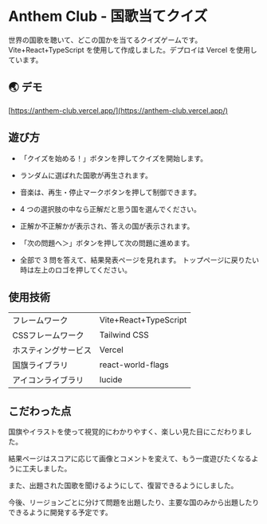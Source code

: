 # Anthem Club - 国歌当てクイズ

世界の国歌を聴いて、どこの国かを当てるクイズゲームです。Vite+React+TypeScript を使用して作成しました。デプロイは Vercel を使用しています。

## 🌏 デモ

[https://anthem-club.vercel.app/](https://anthem-club.vercel.app/)

## 遊び方

- 「クイズを始める！」ボタンを押してクイズを開始します。

- ランダムに選ばれた国歌が再生されます。

- 音楽は、再生・停止マークボタンを押して制御できます。

- 4 つの選択肢の中なら正解だと思う国を選んでください。

- 正解か不正解かが表示され、答えの国が表示されます。

- 「次の問題へ＞」ボタンを押して次の問題に進めます。

- 全部で 3 問を答えて、結果発表ページを見れます。
  トップページに戻りたい時は左上のロゴを押してください。

## 使用技術

<table>
  <tbody>
      <tr>
      <td>フレームワーク</td>
      <td>Vite+React+TypeScript</td>
    </tr>
    <tr>
      <td>CSSフレームワーク</td>
      <td>Tailwind CSS</td>
    </tr>
    <tr>
      <td>ホスティングサービス</td>
      <td>Vercel</td>
    </tr>
    <tr>
      <td>国旗ライブラリ</td>
      <td>react-world-flags</td>
    </tr>
    <tr>
      <td>アイコンライブラリ</td>
      <td>lucide</td>
    </tr>
  </tbody>
</table>

## こだわった点

国旗やイラストを使って視覚的にわかりやすく、楽しい見た目にこだわりました。

結果ページはスコアに応じて画像とコメントを変えて、もう一度遊びたくなるように工夫しました。

また、出題された国歌を聞けるようにして、復習できるようにしました。

今後、リージョンごとに分けて問題を出題したり、主要な国のみから出題したりできるように開発する予定です。

